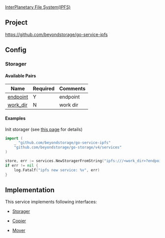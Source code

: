 [InterPlanetary File System(IPFS)](https://ipfs.io/)

## Project

<https://github.com/beyondstorage/go-service-ipfs>

## Config

### Storager

#### Available Pairs

| Name | Required | Comments |
| ---- | -------- | -------- |
| [endpoint](../pairs/endpoint.md) | Y | endpoint |
| [work_dir](../pairs/work_dir.md) | N | work dir |

#### Examples

Init storager (see [this page](../operations/index.md#how-to-initialize-a-servicerstorager) for details)

```go
import (
	_ "github.com/beyondstorage/go-service-ipfs"
	"github.com/beyondstorage/go-storage/v4/services"
)

store, err := services.NewStoragerFromString("ipfs:///<work_dir>?endpoint=<ipfs_http_api_endpoint>") // endpoint example: http:127.0.0.1:5001
if err != nil {
    log.Fatalf("ipfs new service: %v", err)
}

```

## Implementation

This service implements following interfaces:

- [Storager](../operations/storager/index.md)

- [Copier](../operations/copy.md)

- [Mover](../operations/move.md)

